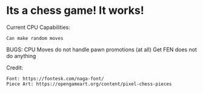 # Its a chess game! It works!

Current CPU Capabilities:

    Can make random moves

BUGS: 
    CPU Moves do not handle pawn promotions (at all)
    Get FEN does not do anything 

Credit:

    Font: https://fontesk.com/naga-font/
    Piece Art: https://opengameart.org/content/pixel-chess-pieces
